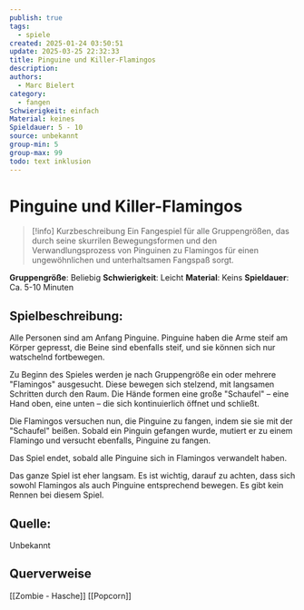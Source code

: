 ```yaml
---
publish: true
tags:
  - spiele
created: 2025-01-24 03:50:51
update: 2025-03-25 22:32:33
title: Pinguine und Killer-Flamingos
description: 
authors:
  - Marc Bielert
category:
  - fangen
Schwierigkeit: einfach
Material: keines
Spieldauer: 5 - 10
source: unbekannt
group-min: 5
group-max: 99
todo: text inklusion
---
```


# Pinguine und Killer-Flamingos

> [!info] Kurzbeschreibung
> Ein Fangespiel für alle Gruppengrößen, das durch seine skurrilen Bewegungsformen und den Verwandlungsprozess von Pinguinen zu Flamingos für einen ungewöhnlichen und unterhaltsamen Fangspaß sorgt.

**Gruppengröße**: Beliebig
**Schwierigkeit**: Leicht
**Material**: Keins
**Spieldauer**: Ca. 5-10 Minuten

## **Spielbeschreibung**:

Alle Personen sind am Anfang Pinguine. Pinguine haben die Arme steif am Körper gepresst, die Beine sind ebenfalls steif, und sie können sich nur watschelnd fortbewegen.

Zu Beginn des Spieles werden je nach Gruppengröße ein oder mehrere "Flamingos" ausgesucht.
Diese bewegen sich stelzend, mit langsamen Schritten durch den Raum. Die Hände formen eine große "Schaufel" – eine Hand oben, eine unten – die sich kontinuierlich öffnet und schließt.

Die Flamingos versuchen nun, die Pinguine zu fangen, indem sie sie mit der "Schaufel" beißen.
Sobald ein Pinguin gefangen wurde, mutiert er zu einem Flamingo und versucht ebenfalls, Pinguine zu fangen.

Das Spiel endet, sobald alle Pinguine sich in Flamingos verwandelt haben.

Das ganze Spiel ist eher langsam. Es ist wichtig, darauf zu achten, dass sich sowohl Flamingos als auch Pinguine entsprechend bewegen. Es gibt kein Rennen bei diesem Spiel.

## **Quelle**: 
Unbekannt

## **Querverweise**

[[Zombie - Hasche]]
[[Popcorn]]
